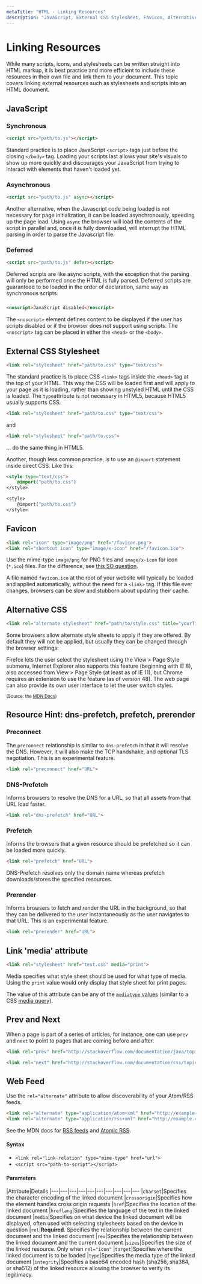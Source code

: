 ```yaml
---
metaTitle: "HTML - Linking Resources"
description: "JavaScript, External CSS Stylesheet, Favicon, Alternative CSS, Resource Hint: dns-prefetch, prefetch, prerender, Link 'media' attribute, Prev and Next, Web Feed"
---
```


# Linking Resources


While many scripts, icons, and stylesheets can be written straight into HTML markup, it is best practice and more efficient to include these resources in their own file and link them to your document. This topic covers linking external resources such as stylesheets and scripts into an HTML document.



## JavaScript


### Synchronous

```html
<script src="path/to.js"></script>

```

Standard practice is to place JavaScript `<script>` tags just before the closing `</body>` tag. Loading your scripts last allows your site's visuals to show up more quickly and discourages your JavaScript from trying to interact with elements that haven't loaded yet.

### Asynchronous

```html
<script src="path/to.js" async></script>

```

Another alternative, when the Javascript code being loaded is not necessary for page initialization, it can be loaded asynchronously, speeding up the page load. Using `async` the browser will load the contents of the script in parallel and, once it is fully downloaded, will interrupt the HTML parsing in order to parse the Javascript file.

### Deferred

```html
<script src="path/to.js" defer></script>

```

Deferred scripts are like async scripts, with the exception that the parsing will only be performed once the HTML is fully parsed. Deferred scripts are guaranteed to be loaded in the order of declaration, same way as synchronous scripts.

### <noscript>

```html
<noscript>JavaScript disabled</noscript>

```

The `<noscript>` element defines content to be displayed if the user has scripts disabled or if the browser does not support using scripts. The `<noscript>` tag can be placed in either the `<head>` or the `<body>`.



## External CSS Stylesheet


```html
<link rel="stylesheet" href="path/to.css" type="text/css">

```

The standard practice is to place CSS `<link>` tags inside the `<head>` tag at the top of your HTML. This way the CSS will be loaded first and will apply to your page as it is loading, rather than showing unstyled HTML until the CSS is loaded.
The `type`attribute is not necessary in HTML5, because HTML5 usually supports CSS.

```html
<link rel="stylesheet" href="path/to.css" type="text/css">

```

and

```html
<link rel="stylesheet" href="path/to.css">

```

... do the same thing in HTML5.

Another, though less common practice, is to use an `@import` statement inside direct CSS. Like this:

```html
<style type="text/css">
    @import("path/to.css")
</style>

<style>
    @import("path/to.css")
</style>

```



## Favicon


```html
<link rel="icon" type="image/png" href="/favicon.png">
<link rel="shortcut icon" type="image/x-icon" href="/favicon.ico">

```

Use the mime-type `image/png` for PNG files and `image/x-icon` for icon (`*.ico`) files. For  the difference, see [this SO question](http://stackoverflow.com/q/1344122/2397327).

A file named `favicon.ico` at the root of your website will typically be loaded and applied automatically, without the need for a `<link>` tag. If this file ever changes, browsers can be slow and stubborn about updating their cache.



## Alternative CSS


```html
<link rel="alternate stylesheet" href="path/to/style.css" title="yourTitle">

```

Some browsers allow alternate style sheets to apply if they are offered. By default they will not be applied, but usually they can be changed through the browser settings:

> 
Firefox lets the user select the stylesheet using the View > Page Style submenu, Internet Explorer also supports this feature (beginning with IE 8), also accessed from View > Page Style (at least as of IE 11), but Chrome requires an extension to use the feature (as of version 48). The web page can also provide its own user interface to let the user switch styles.


<sup>(Source: the [MDN Docs](https://developer.mozilla.org/en-US/docs/Web/CSS/Alternative_style_sheets))</sup>



## Resource Hint: dns-prefetch, prefetch, prerender


### Preconnect

The `preconnect` relationship is similar to `dns-prefetch` in that it will resolve the DNS. However, it will also make the TCP handshake, and optional TLS negotiation.
This is an experimental feature.

```html
<link rel="preconnect" href="URL">

```

### DNS-Prefetch

Informs browsers to resolve the DNS for a URL, so that all assets from that URL load faster.

```html
<link rel="dns-prefetch" href="URL">

```

### Prefetch

Informs the browsers that a given resource should be prefetched so it can be loaded more quickly.

```html
<link rel="prefetch" href="URL">

```

DNS-Prefetch resolves only the domain name whereas prefetch downloads/stores the specified resources.

### Prerender

Informs browsers to fetch and render the URL in the background, so that they can be delivered to the user instantaneously as the user navigates to that URL. This is an experimental feature.

```html
<link rel="prerender" href="URL">

```



## Link 'media' attribute


```html
<link rel="stylesheet" href="test.css" media="print">

```

Media specifies what style sheet should be used for what type of media. Using the `print` value would only display that style sheet for print pages.

The value of this attribute can be any of the [`mediatype` values](http://stackoverflow.com/documentation/css/317/media-queries/7625/mediatype#t=201607241909013753244) (similar to a CSS [media query](http://stackoverflow.com/documentation/css/317/media-queries)).



## Prev and Next


When a page is part of a series of articles, for instance, one can use `prev` and `next` to point to pages that are coming before and after.

```html
<link rel="prev" href="http://stackoverflow.com/documentation/java/topics">

<link rel="next" href="http://stackoverflow.com/documentation/css/topics">

```



## Web Feed


Use the `rel="alternate"` attribute to allow discoverability of your Atom/RSS feeds.

```html
<link rel="alternate" type="application/atom+xml" href="http://example.com/feed.xml" />
<link rel="alternate" type="application/rss+xml" href="http://example.com/feed.xml" />

```

See the MDN docs for [RSS feeds](https://developer.mozilla.org/en-US/docs/MDN/Contribute/Tools/Feeds) and [Atomic RSS](https://developer.mozilla.org/en-US/docs/Web/RSS/Module/Atom).



#### Syntax


- `<link rel="link-relation" type="mime-type" href="url">`
- `<script src="path-to-script"></script>`



#### Parameters


|Attribute|Details
|---|---|---|---|---|---|---|---|---|---
|`charset`|Specifies the character encoding of the linked document
|`crossorigin`|Specifies how the element handles cross origin requests
|`href`|Specifies the location of the linked document
|`hreflang`|Specifies the language of the text in the linked document
|`media`|Specifies on what device the linked document will be displayed, often used with selecting stylesheets based on the device in question
|`rel`|**Required**. Specifies the relationship between the current document and the linked document
|`rev`|Specifies the relationship between the linked document and the current document
|`sizes`|Specifies the size of the linked resource. Only when `rel="icon"`
|`target`|Specifies where the linked document is to be loaded
|`type`|Specifies the media type of the linked document
|`integrity`|Specifies a base64 encoded hash (sha256, sha384, or sha512) of the linked resource allowing the browser to verify its legitimacy.

